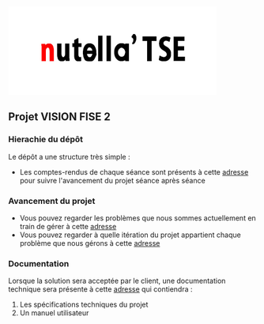 ![Logo Les Nutella'TSE](/logo.jpg)
## Projet VISION FISE 2

### Hierachie du dépôt
Le dépôt a une structure très simple :
* Les comptes-rendus de chaque séance sont présents à cette [adresse](https://github.com/TheSirC/LesNutella-TSE/tree/master/Compte%20-%20Rendus) pour suivre l'avancement du projet séance après séance


### Avancement du projet
* Vous pouvez regarder les problèmes que nous sommes actuellement en train de gérer à cette [adresse](https://github.com/TheSirC/LesNutella-TSE/issues)
* Vous pouvez regarder à quelle itération du projet appartient chaque problème que nous gérons à cette [adresse](https://github.com/TheSirC/LesNutella-TSE/milestones)

### Documentation
Lorsque la solution sera acceptée par le client, une documentation technique sera présente à cette [adresse](https://github.com/TheSirC/LesNutella-TSE/wiki) qui contiendra :
1. Les spécifications techniques du projet
2. Un manuel utilisateur
